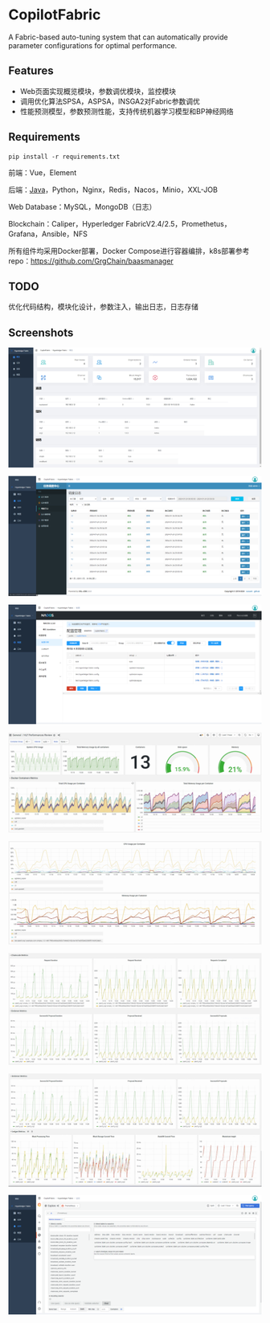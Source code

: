 # CopilotFabric

A Fabric-based auto-tuning system that can automatically provide parameter configurations for optimal performance.

## Features

- Web页面实现概览模块，参数调优模块，监控模块
- 调用优化算法SPSA，ASPSA，INSGA2对Fabric参数调优
- 性能预测模型，参数预测性能，支持传统机器学习模型和BP神经网络

## Requirements

```
pip install -r requirements.txt
```

前端：Vue，Element

后端：[Java](https://github.com/regancz/CopilotFabric-Java-Server)，Python，Nginx，Redis，Nacos，Minio，XXL-JOB

Web Database：MySQL，MongoDB（日志）

Blockchain：Caliper，Hyperledger FabricV2.4/2.5，Promethetus，Grafana，Ansible，NFS

所有组件均采用Docker部署，Docker Compose进行容器编排，k8s部署参考repo：https://github.com/GrgChain/baasmanager

## TODO

优化代码结构，模块化设计，参数注入，输出日志，日志存储

## Screenshots

![web_overview](https://github.com/regancz/Auto-Tuning-HLF/blob/master/pic/web_overview.png "web_overview")

![task_log](https://github.com/regancz/Auto-Tuning-HLF/blob/master/pic/task_log.png "task_log")

![nacos_config](https://github.com/regancz/Auto-Tuning-HLF/blob/master/pic/nacos_config.png "nacos_config")

![Dashboard1](https://github.com/regancz/Auto-Tuning-HLF/blob/master/pic/grafana1.png "grafana1")

![Dashboard2](https://github.com/regancz/Auto-Tuning-HLF/blob/master/pic/grafana2.png "grafana2")

![Dashboard3](https://github.com/regancz/Auto-Tuning-HLF/blob/master/pic/grafana3.png "grafana3")

![Dashboard4](https://github.com/regancz/Auto-Tuning-HLF/blob/master/pic/grafana4.png "grafana4")

![query_metric](https://github.com/regancz/Auto-Tuning-HLF/blob/master/pic/query_metric.png "query_metric")





